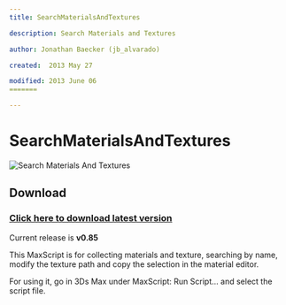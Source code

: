 ```yaml
---
title: SearchMaterialsAndTextures

description: Search Materials and Textures

author: Jonathan Baecker (jb_alvarado)

created:  2013 May 27

modified: 2013 June 06
=======

---
```


SearchMaterialsAndTextures
=========


![Search Materials And Textures](http://www.pixelcrusher.de/files/SearchMaterialAndTextures.png "SearchMaterialsAndTextures")

Download
--------

### [Click here to download latest version](https://github.com/jb-alvarado/SearchMaterialAndTexture/archive/master.zip)

Current release is **v0.85**


This MaxScript is for collecting materials and texture, searching by name, 
modify the texture path and copy the selection in the material editor.

For using it, go in 3Ds Max under MaxScript: Run Script... and select the script file.

